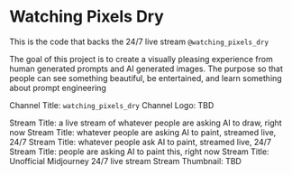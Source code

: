 Watching Pixels Dry
=======================

This is the code that backs the 24/7 live stream `@watching_pixels_dry`

The goal of this project is to create a visually pleasing experience from human
generated prompts and AI generated images. The purpose so that people can see
something beautiful, be entertained, and learn something about prompt
engineering

Channel Title: `watching_pixels_dry`
Channel Logo: TBD

Stream Title: a live stream of whatever people are asking AI to draw, right now
Stream Title: whatever people are asking AI to paint, streamed live, 24/7
Stream Title: whatever people ask AI to paint, streamed live, 24/7
Stream Title: people are asking AI to paint this, right now
Stream Title: Unofficial Midjourney 24/7 live stream
Stream Thumbnail: TBD
